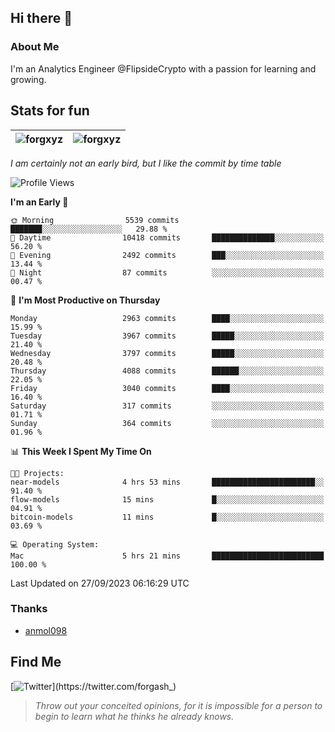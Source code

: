 ## Hi there 👋

### About Me

I'm an Analytics Engineer @FlipsideCrypto with a passion for learning and growing.
  
## Stats for fun

| <img align="center" src="https://github-readme-streak-stats.herokuapp.com/?user=forgxyz&theme=tokyonight" alt="forgxyz" /> | <img align="center" src="https://github-readme-stats.vercel.app/api?username=forgxyz&theme=tokyonight&show_icons=true" alt="forgxyz" /> |
| ------------- |------------- |

*I am certainly not an early bird, but I like the commit by time table*  

<!--START_SECTION:waka-->
![Profile Views](http://img.shields.io/badge/Profile%20Views-0-blue)

**I'm an Early 🐤** 

```text
🌞 Morning                5539 commits        ███████░░░░░░░░░░░░░░░░░░   29.88 % 
🌆 Daytime                10418 commits       ██████████████░░░░░░░░░░░   56.20 % 
🌃 Evening                2492 commits        ███░░░░░░░░░░░░░░░░░░░░░░   13.44 % 
🌙 Night                  87 commits          ░░░░░░░░░░░░░░░░░░░░░░░░░   00.47 % 
```
📅 **I'm Most Productive on Thursday** 

```text
Monday                   2963 commits        ████░░░░░░░░░░░░░░░░░░░░░   15.99 % 
Tuesday                  3967 commits        █████░░░░░░░░░░░░░░░░░░░░   21.40 % 
Wednesday                3797 commits        █████░░░░░░░░░░░░░░░░░░░░   20.48 % 
Thursday                 4088 commits        ██████░░░░░░░░░░░░░░░░░░░   22.05 % 
Friday                   3040 commits        ████░░░░░░░░░░░░░░░░░░░░░   16.40 % 
Saturday                 317 commits         ░░░░░░░░░░░░░░░░░░░░░░░░░   01.71 % 
Sunday                   364 commits         ░░░░░░░░░░░░░░░░░░░░░░░░░   01.96 % 
```


📊 **This Week I Spent My Time On** 

```text
🐱‍💻 Projects: 
near-models              4 hrs 53 mins       ███████████████████████░░   91.40 % 
flow-models              15 mins             █░░░░░░░░░░░░░░░░░░░░░░░░   04.91 % 
bitcoin-models           11 mins             █░░░░░░░░░░░░░░░░░░░░░░░░   03.69 % 

💻 Operating System: 
Mac                      5 hrs 21 mins       █████████████████████████   100.00 % 
```


 Last Updated on 27/09/2023 06:16:29 UTC
<!--END_SECTION:waka-->

### Thanks
 - [anmol098](https://github.com/anmol098/waka-readme-stats/)
  
## Find Me
[![Twitter](https://img.shields.io/twitter/url/https/twitter.com/forgash_.svg?style=social&label=Follow%20%40forgash_)](https://twitter.com/forgash_)


> *Throw out your conceited opinions, for it is impossible for a person to begin to learn what he thinks he already knows.* 
